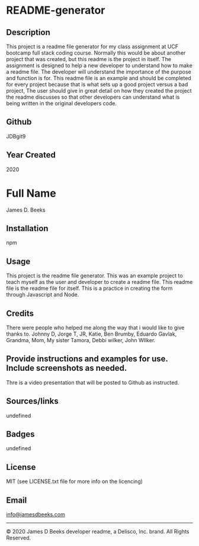 # README-generator

## Description
This project is a readme file generator for my class assignment at UCF bootcamp full stack coding course. Normally this would be about another project that was created, but this readme is the project in itself. The assignment is designed to help a new developer to understand how to make a readme file. The developer will understand the importance of the purpose and function is for. This readme file is an example and should be completed for every project because that is what sets up a good project versus a bad project, The user should give in great detail on how they created the project the readme discusses so that other developers can understand what is being written in the original developers code.

## Github
JDBgit9

## Year Created
2020

# Full Name
James D. Beeks

## Installation
npm

## Usage
This project is the readme file generator. This was an example project to teach myself as the user and developer to create a readme file. This readme file is the readme file for itself. This is a practice in creating the form through Javascript and Node. 

## Credits
There were people who helped me along the way that i would like to give thanks to. Johnny D, Jorge T, JR, Katie, Ben Brumby, Eduardo Gavlak, Grandma, Mom, My sister Tamora, Debbi wilker, John WIlker. 

## Provide instructions and examples for use. Include screenshots as needed.
Thre is a video presentation that will be posted to Github as instructed.

## Sources/links
undefined

## Badges
undefined

## License 
MIT (see LICENSE.txt file for more info on the licencing)

## Email
info@jamesdbeeks.com


---
© 2020 James D Beeks developer readme, a Delisco, Inc. brand. All Rights Reserved.





    